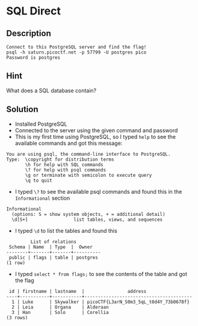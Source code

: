 # SQL Direct
## Description
```
Connect to this PostgreSQL server and find the flag!
psql -h saturn.picoctf.net -p 57799 -U postgres pico
Password is postgres
```
## Hint
What does a SQL database contain?
## Solution
- Installed PostgreSQL
- Connected to the server using the given command and password
- This is my first time using PostgreSQL, so I typed `help` to see the available commands and got this message:
```
You are using psql, the command-line interface to PostgreSQL.
Type:  \copyright for distribution terms
       \h for help with SQL commands
       \? for help with psql commands
       \g or terminate with semicolon to execute query
       \q to quit
```
- I typed `\?` to see the available psql commands and found this in the `Informational` section
```
Informational
  (options: S = show system objects, + = additional detail)
  \d[S+]                 list tables, views, and sequences
```
- I typed `\d` to list the tables and found this
```
         List of relations
 Schema | Name  | Type  |  Owner   
--------+-------+-------+----------
 public | flags | table | postgres
(1 row)
```
- I typed `select * from flags;` to see the contents of the table and got the flag
```
 id | firstname | lastname  |                address                 
----+-----------+-----------+----------------------------------------
  1 | Luke      | Skywalker | picoCTF{L3arN_S0m3_5qL_t0d4Y_73b0678f}
  2 | Leia      | Organa    | Alderaan
  3 | Han       | Solo      | Corellia
(3 rows)
```